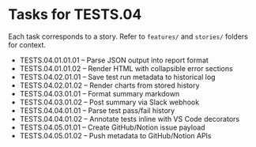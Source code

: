 # Tasks for TESTS.04

Each task corresponds to a story. Refer to `features/` and `stories/` folders for context.

- TESTS.04.01.01.01 – Parse JSON output into report format
- TESTS.04.01.01.02 – Render HTML with collapsible error sections
- TESTS.04.02.01.01 – Save test run metadata to historical log
- TESTS.04.02.01.02 – Render charts from stored history
- TESTS.04.03.01.01 – Format summary markdown
- TESTS.04.03.01.02 – Post summary via Slack webhook
- TESTS.04.04.01.01 – Parse test pass/fail history
- TESTS.04.04.01.02 – Annotate tests inline with VS Code decorators
- TESTS.04.05.01.01 – Create GitHub/Notion issue payload
- TESTS.04.05.01.02 – Push metadata to GitHub/Notion APIs
